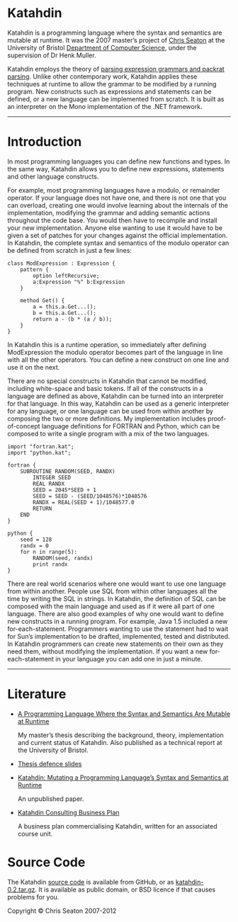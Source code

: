 # Katahdin

Katahdin is a programming language where the syntax and semantics are mutable at
runtime. It was the 2007 master’s project of [Chris
Seaton](http://www.chrisseaton.com/) at the University of Bristol [Department of
Computer Science](http://www.cs.bris.ac.uk/), under the supervision of Dr Henk
Muller.

Katahdin employs the theory of [parsing expression grammars and packrat
parsing](http://bford.info/packrat/). Unlike other contemporary work, Katahdin
applies these techniques at runtime to allow the grammar to be modified by a
running program. New constructs such as expressions and statements can be
defined, or a new language can be implemented from scratch. It is built as an
interpreter on the Mono implementation of the .NET framework.

----

# Introduction

In most programming languages you can define new functions and types. In the
same way, Katahdin allows you to define new expressions, statements and other
language constructs.

For example, most programming languages have a modulo, or remainder operator. If
your language does not have one, and there is not one that you can overload,
creating one would involve learning about the internals of the implementation,
modifying the grammar and adding semantic actions throughout the code base. You
would then have to recompile and install your new implementation. Anyone else
wanting to use it would have to be given a set of patches for your changes
against the official implementation. In Katahdin, the complete syntax and
semantics of the modulo operator can be defined from scratch in just a few
lines:

    class ModExpression : Expression {
        pattern {
            option leftRecursive;
            a:Expression "%" b:Expression
        }

        method Get() {
            a = this.a.Get...();
            b = this.a.Get...();
            return a - (b * (a / b));
        }
    }

In Katahdin this is a runtime operation, so immediately after defining
ModExpression the modulo operator becomes part of the language in line with all
the other operators. You can define a new construct on one line and use it on
the next.

There are no special constructs in Katahdin that cannot be modified, including
white-space and basic tokens. If all of the constructs in a language are defined
as above, Katahdin can be turned into an interpreter for that language. In this
way, Katahdin can be used as a generic interpreter for any language, or one
language can be used from within another by composing the two or more
definitions. My implementation includes proof-of-concept language definitions
for FORTRAN and Python, which can be composed to write a single program with a
mix of the two languages.

    import "fortran.kat";
    import "python.kat";

    fortran {
        SUBROUTINE RANDOM(SEED, RANDX)
            INTEGER SEED
            REAL RANDX
            SEED = 2045*SEED + 1
            SEED = SEED - (SEED/1048576)*1048576
            RANDX = REAL(SEED + 1)/1048577.0
            RETURN
        END
    }

    python {
        seed = 128
        randx = 0
        for n in range(5):
            RANDOM(seed, randx)
            print randx
    }

There are real world scenarios where one would want to use one language from
within another. People use SQL from within other languages all the time by
writing the SQL in strings. In Katahdin, the definition of SQL can be composed
with the main language and used as if it were all part of one language. There
are also good examples of why one would want to define new constructs in a
running program. For example, Java 1.5 included a new for-each-statement.
Programmers wanting to use the statement had to wait for Sun’s implementation to
be drafted, implemented, tested and distributed. In Katahdin programmers can
create new statements on their own as they need them, without modifying the
implementation. If you want a new for-each-statement in your language you can
add one in just a minute.

----

# Literature

*   [A Programming Language Where the Syntax and Semantics Are Mutable at
    Runtime](katahdin.pdf)

    My master’s thesis describing the background, theory, implementation and
    current status of Katahdin. Also published as a technical report at the
    University of Bristol.

*   [Thesis defence slides](katahdin-slides.pdf)

*   [Katahdin: Mutating a Programming Language’s Syntax and Semantics at
    Runtime](katahdin-paper.pdf)

    An unpublished paper.

*   [Katahdin Consulting Business Plan](katahdin-business-plan.pdf)

    A business plan commercialising Katahdin, written for an associated course
    unit.

# Source Code

The Katahdin [source code](http://github.com/chrisseaton/katahdin/) is
available from GitHub, or as [katahdin-0.2.tar.gz](katahdin-0.2.tar.gz). It is
available as public domain, or BSD licence if that causes problems for you.

Copyright © Chris Seaton 2007-2012
